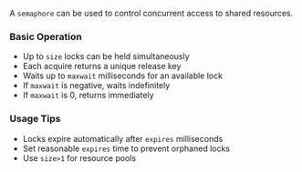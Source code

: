 A `semaphore` can be used to control concurrent access to shared resources.

### Basic Operation
- Up to `size` locks can be held simultaneously
- Each acquire returns a unique release key
- Waits up to `maxwait` milliseconds for an available lock
- If `maxwait` is negative, waits indefinitely
- If `maxwait` is 0, returns immediately

### Usage Tips
- Locks expire automatically after `expires` milliseconds
- Set reasonable `expires` time to prevent orphaned locks
- Use `size>1` for resource pools
